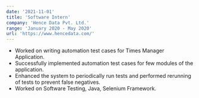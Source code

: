 ```yaml
---
date: '2021-11-01'
title: 'Software Intern'
company: 'Hence Data Pvt. Ltd.'
range: 'January 2020 - May 2020'
url: 'https://www.hencedata.com/'
---
```


- Worked on writing automation test cases for Times Manager Application.   
- Successfully implemented automation test cases for few modules of the application.
- Enhanced the system to periodically run tests and performed rerunning of tests to prevent false negatives.
- Worked on Software Testing, Java, Selenium Framework.
<!---
- View [CERTIFICATE](https://drive.google.com/file/d/1RlOPvA1EmE24aQMWeSiXbB3N36CUizXA/view?usp=sharing)
--->
